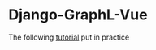 # Django-GraphL-Vue 

The following [tutorial](https://realpython.com/python-django-blog/) put in practice